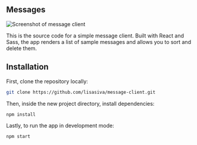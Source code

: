 ## Messages

![Screenshot of message client](https://repository-images.githubusercontent.com/228506487/2d142900-20ca-11ea-9591-eb7812527946)

This is the source code for a simple message client. Built with React and Sass, the app renders a list of sample messages and allows you to sort and delete them.

## Installation

First, clone the repository locally:

```sh
git clone https://github.com/lisasiva/message-client.git
```

Then, inside the new project directory, install dependencies:

```sh
npm install
```

Lastly, to run the app in development mode:
```sh
npm start
```

